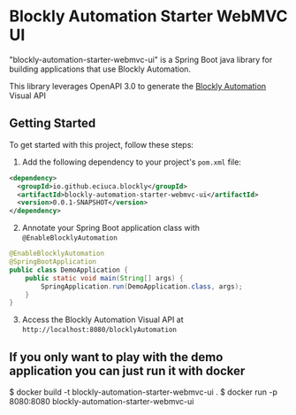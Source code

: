 # Blockly Automation Starter WebMVC UI

"blockly-automation-starter-webmvc-ui" is a Spring Boot java library for building applications that use Blockly Automation.

This library leverages OpenAPI 3.0 to generate the [Blockly Automation](https://github.com/ignatandrei/BlocklyAutomation) Visual API

## Getting Started

To get started with this project, follow these steps:

1. Add the following dependency to your project's `pom.xml` file:

```xml
<dependency>
  <groupId>io.github.eciuca.blockly</groupId>
  <artifactId>blockly-automation-starter-webmvc-ui</artifactId>
  <version>0.0.1-SNAPSHOT</version>
</dependency>
```

2. Annotate your Spring Boot application class with `@EnableBlocklyAutomation`

```java
@EnableBlocklyAutomation
@SpringBootApplication
public class DemoApplication {
    public static void main(String[] args) {
        SpringApplication.run(DemoApplication.class, args);
    }
}
```

3. Access the Blockly Automation Visual API at `http://localhost:8080/blocklyAutomation`

## If you only want to play with the demo application you can just run it with docker
$ docker build -t blockly-automation-starter-webmvc-ui .
$ docker run -p 8080:8080 blockly-automation-starter-webmvc-ui